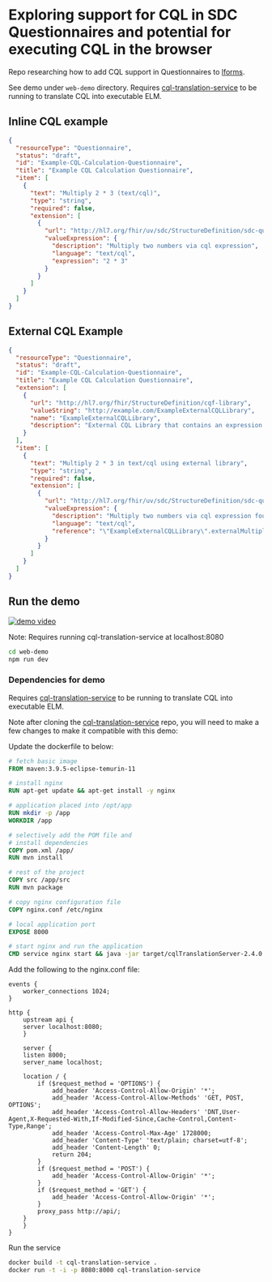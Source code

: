 # Exploring support for CQL in SDC Questionnaires and potential for executing CQL in the browser

Repo researching how to add CQL support in Questionnaires to [lforms](https://github.com/lhncbc/lforms).

See demo under `web-demo` directory. Requires [cql-translation-service](https://github.com/cqframework/cql-translation-service) to be running to translate CQL into executable ELM.

## **Inline CQL example**

```json
{
  "resourceType": "Questionnaire",
  "status": "draft",
  "id": "Example-CQL-Calculation-Questionnaire",
  "title": "Example CQL Calculation Questionnaire",
  "item": [
    {
      "text": "Multiply 2 * 3 (text/cql)",
      "type": "string",
      "required": false,
      "extension": [
        {
          "url": "http://hl7.org/fhir/uv/sdc/StructureDefinition/sdc-questionnaire-calculatedExpression",
          "valueExpression": {
            "description": "Multiply two numbers via cql expression",
            "language": "text/cql",
            "expression": "2 * 3"
          }
        }
      ]
    }
  ]
}
```

## **External CQL Example**

```json
{
  "resourceType": "Questionnaire",
  "status": "draft",
  "id": "Example-CQL-Calculation-Questionnaire",
  "title": "Example CQL Calculation Questionnaire",
  "extension": [
    {
      "url": "http://hl7.org/fhir/StructureDefinition/cqf-library",
      "valueString": "http://example.com/ExampleExternalCQLLibrary",
      "name": "ExampleExternalCQLLibrary",
      "description": "External CQL Library that contains an expression 'externalMultiplyFn'"
    }
  ],
  "item": [
    {
      "text": "Multiply 2 * 3 in text/cql using external library",
      "type": "string",
      "required": false,
      "extension": [
        {
          "url": "http://hl7.org/fhir/uv/sdc/StructureDefinition/sdc-questionnaire-calculatedExpression.",
          "valueExpression": {
            "description": "Multiply two numbers via cql expression found in an external library.",
            "language": "text/cql",
            "reference": "\"ExampleExternalCQLLibrary\".externalMultiplyFn"
          }
        }
      ]
    }
  ]
}
```

## Run the demo

[![demo video](https://github.com/cfu288/cql-lforms-proposal/assets/2985976/ac32716f-c673-480e-93da-c0821586c8a9)](https://github.com/cfu288/cql-lforms-proposal/assets/2985976/ac32716f-c673-480e-93da-c0821586c8a9)

Note: Requires running cql-translation-service at localhost:8080

```bash
cd web-demo
npm run dev
```

### Dependencies for demo

Requires [cql-translation-service](https://github.com/cqframework/cql-translation-service) to be running to translate CQL into executable ELM.

Note after cloning the [cql-translation-service](https://github.com/cqframework/cql-translation-service) repo, you will need to make a few changes to make it compatible with this demo:

Update the dockerfile to below:

```Dockerfile
# fetch basic image
FROM maven:3.9.5-eclipse-temurin-11

# install nginx
RUN apt-get update && apt-get install -y nginx

# application placed into /opt/app
RUN mkdir -p /app
WORKDIR /app

# selectively add the POM file and
# install dependencies
COPY pom.xml /app/
RUN mvn install

# rest of the project
COPY src /app/src
RUN mvn package

# copy nginx configuration file
COPY nginx.conf /etc/nginx

# local application port
EXPOSE 8000

# start nginx and run the application
CMD service nginx start && java -jar target/cqlTranslationServer-2.4.0.jar -d
```

Add the following to the nginx.conf file:

```nginx
events {
    worker_connections 1024;
}

http {
    upstream api {
    server localhost:8080;
    }

    server {
    listen 8000;
    server_name localhost;

    location / {
        if ($request_method = 'OPTIONS') {
            add_header 'Access-Control-Allow-Origin' '*';
            add_header 'Access-Control-Allow-Methods' 'GET, POST, OPTIONS';
            add_header 'Access-Control-Allow-Headers' 'DNT,User-Agent,X-Requested-With,If-Modified-Since,Cache-Control,Content-Type,Range';
            add_header 'Access-Control-Max-Age' 1728000;
            add_header 'Content-Type' 'text/plain; charset=utf-8';
            add_header 'Content-Length' 0;
            return 204;
        }
        if ($request_method = 'POST') {
            add_header 'Access-Control-Allow-Origin' '*';
        }
        if ($request_method = 'GET') {
            add_header 'Access-Control-Allow-Origin' '*';
        }
        proxy_pass http://api/;
    }
    }
}
```

Run the service

```bash
docker build -t cql-translation-service .
docker run -t -i -p 8080:8000 cql-translation-service
```
